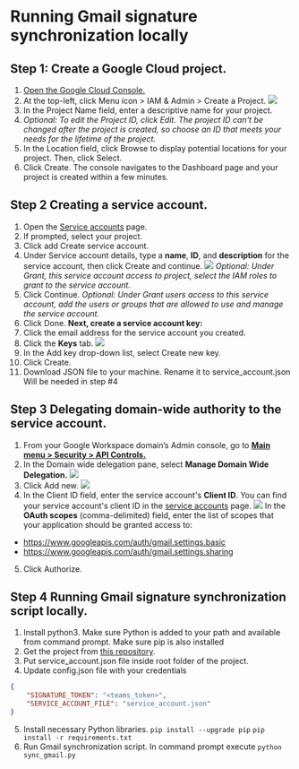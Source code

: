 #  Running Gmail signature synchronization locally


## Step 1: Create a Google Cloud project.

1. [Open the Google Cloud Console.](https://console.cloud.google.com/)
2. At the top-left, click Menu icon > IAM & Admin > Create a Project.
![](https://d1n2mpfyq0bf3x.cloudfront.net/85b6dfcdd383687854fa079b443af881/create_preject.png)
3. In the Project Name field, enter a descriptive name for your project.
4. *Optional: To edit the Project ID, click Edit. The project ID can't be changed after the project is created, so choose an ID that meets your needs for the lifetime of the project.*
5. In the Location field, click Browse to display potential locations for your project. Then, click Select.
6. Click Create. The console navigates to the Dashboard page and your project is created within a few minutes.

## Step 2 Creating a service account.

1. Open the [Service accounts](https://console.cloud.google.com/projectselector2/iam-admin/serviceaccounts) page.
2. If prompted, select your project.
3. Click add Create service account.
4. Under Service account details, type a **name**, **ID**, and **description** for the service account, then click Create and continue.
![](https://d1n2mpfyq0bf3x.cloudfront.net/85b6dfcdd383687854fa079b443af881/create_service_account1.png)
*Optional: Under Grant, this service account access to project, select the IAM roles to grant to the service account.*
5. Click Continue.
*Optional: Under Grant users access to this service account, add the users or groups that are allowed to use and manage the service account.*
6. Click Done.
**Next, create a service account key:**
1. Click the email address for the service account you created.
2. Click the **Keys** tab.
![](https://d1n2mpfyq0bf3x.cloudfront.net/85b6dfcdd383687854fa079b443af881/create_service_account_key.png)
3. In the Add key drop-down list, select Create new key.
4. Click Create.
5. Download JSON file to your machine. Rename it to service_account.json Will be needed in step #4

## Step 3 Delegating domain-wide authority to the service account.
1. From your Google Workspace domain’s Admin console, go to [**Main menu > Security > API Controls.**](https://admin.google.com/ac/owl)
2. In the Domain wide delegation pane, select **Manage Domain Wide Delegation.**
![](https://d1n2mpfyq0bf3x.cloudfront.net/85b6dfcdd383687854fa079b443af881/domain-wide-authority.png)
3. Click Add new.
![](https://d1n2mpfyq0bf3x.cloudfront.net/85b6dfcdd383687854fa079b443af881/cleant_id1.png)
4. In the Client ID field, enter the service account's **Client ID**. You can find your service account's client ID in the [service accounts](https://console.cloud.google.com/projectselector2/iam-admin/serviceaccounts) page.
![](https://d1n2mpfyq0bf3x.cloudfront.net/85b6dfcdd383687854fa079b443af881/client_id.png)
In the **OAuth scopes** (comma-delimited) field, enter the list of scopes that your application should be granted access to:
* https://www.googleapis.com/auth/gmail.settings.basic
* https://www.googleapis.com/auth/gmail.settings.sharing
5. Click Authorize.

## Step 4 Running Gmail signature synchronization script locally.
1. Install python3. Make sure Python is added to your path and available from command prompt. Make sure pip is also installed
2. Get the project from [this repository](https://github.com/wisestamp/gmail-sync-sa).
3. Put service_account.json file inside root folder of the project.
4. Update config.json file with your credentials 

```json
{
    "SIGNATURE_TOKEN": "<teams_token>", 
    "SERVICE_ACCOUNT_FILE": "service_account.json"
}
```
5. Install necessary Python libraries.
`pip install --upgrade pip`
`pip install -r requirements.txt`
6. Run Gmail synchronization script. In command prompt execute 
`python sync_gmail.py`

